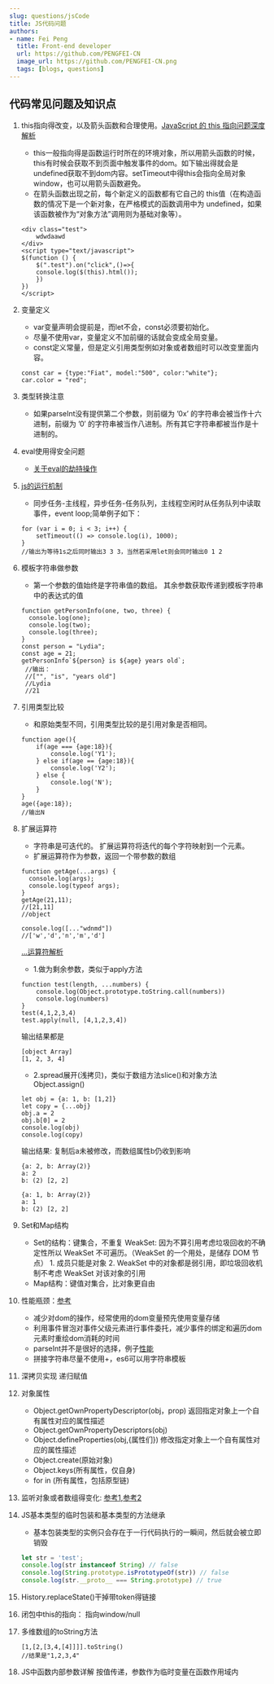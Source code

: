 ```yaml
---
slug: questions/jsCode
title: JS代码问题
authors:
- name: Fei Peng
  title: Front-end developer
  url: https://github.com/PENGFEI-CN
  image_url: https://github.com/PENGFEI-CN.png
  tags: [blogs, questions]
---
```


## 代码常见问题及知识点

1. this指向得改变，以及箭头函数和合理使用。[JavaScript 的 this 指向问题深度解析](https://segmentfault.com/a/1190000008400124)

   * this一般指向得是函数运行时所在的环境对象，所以用箭头函数的时候，this有时候会获取不到页面中触发事件的dom。如下输出得就会是undefined获取不到dom内容。setTimeout中得this会指向全局对象window，也可以用箭头函数避免。
   * 在箭头函数出现之前，每个新定义的函数都有它自己的 this值（在构造函数的情况下是一个新对象，在严格模式的函数调用中为 undefined，如果该函数被作为“对象方法”调用则为基础对象等）。

   ```-javascript
   <div class="test">
       wdwdaawd
   </div>
   <script type="text/javascript">
   $(function () {
       $(".test").on("click",()=>{
       console.log($(this).html());
       })
   })
   </script>
   ```

2. 变量定义

   * var变量声明会提前是，而let不会，const必须要初始化。
   * 尽量不使用var，变量定义不加前缀的话就会变成全局变量。
   * const定义常量，但是定义引用类型例如对象或者数组时可以改变里面内容。

   ```-javascript
   const car = {type:"Fiat", model:"500", color:"white"};
   car.color = "red";
   ```

3. 类型转换注意

    * 如果parseInt没有提供第二个参数，则前缀为 ’0x’ 的字符串会被当作十六进制，前缀为 ’0′ 的字符串被当作八进制。所有其它字符串都被当作是十进制的。

4. eval使用得安全问题

   * [关于eval的劫持操作](http://www.vuln.cn/8007)

5. [js的运行机制](http://www.ruanyifeng.com/blog/2014/10/event-loop.html)

   * 同步任务-主线程，异步任务-任务队列，主线程空闲时从任务队列中读取事件，event loop;简单例子如下：

    ```-JS
    for (var i = 0; i < 3; i++) {
        setTimeout(() => console.log(i), 1000);
    }
    //输出为等待1s之后同时输出3 3 3，当然若采用let则会同时输出0 1 2
    ```

6. 模板字符串做参数

   * 第一个参数的值始终是字符串值的数组。 其余参数获取传递到模板字符串中的表达式的值

    ```-javascript
    function getPersonInfo(one, two, three) {
      console.log(one);
      console.log(two);
      console.log(three);
    }
    const person = "Lydia";
    const age = 21;
    getPersonInfo`${person} is ${age} years old`;
     //输出：
     //["", "is", "years old"]
     //Lydia
     //21
    ```

7. 引用类型比较

   * 和原始类型不同，引用类型比较的是引用对象是否相同。

    ```-javascript
    function age(){
        if(age === {age:18}){
            console.log('Y1');
        } else if(age == {age:18}){
            console.log('Y2');
        } else {
            console.log('N');
        }
    }
    age({age:18});
    //输出N
    ```

8. 扩展运算符

   * 字符串是可迭代的。 扩展运算符将迭代的每个字符映射到一个元素。
   * 扩展运算符作为参数，返回一个带参数的数组

    ```-javascript
    function getAge(...args) {
      console.log(args);
      console.log(typeof args);
    }
    getAge(21,11);
    //[21,11]
    //object
    ```

    ```-javascript
    console.log([..."wdnmd"])
    //['w','d','n','m','d']
    ```
    
    [...运算符解析](https://developer.mozilla.org/zh-CN/docs/Web/JavaScript/Reference/Operators/Spread_syntax)
    * 1.做为剩余参数，类似于apply方法

    ```-javascript
    function test(length, ...numbers) {
        console.log(Object.prototype.toString.call(numbers))
        console.log(numbers)
    }
    test(4,1,2,3,4)
    test.apply(null, [4,1,2,3,4])
    ```
    输出结果都是
    ```
    [object Array]
    [1, 2, 3, 4]
    ```
    
    * 2.spread展开(浅拷贝)，类似于数组方法slice()和对象方法Object.assign()
    ```-javascript
    let obj = {a: 1, b: [1,2]}
    let copy = {...obj}
    obj.a = 2
    obj.b[0] = 2
    console.log(obj)
    console.log(copy)
    ```
    输出结果: 复制后a未被修改，而数组属性b仍收到影响
    ```
    {a: 2, b: Array(2)}
    a: 2
    b: (2) [2, 2]
    
    {a: 1, b: Array(2)}
    a: 1
    b: (2) [2, 2]
    ```

9. Set和Map结构

   * Set的结构：键集合，不重复
      WeakSet: 因为不算引用考虑垃圾回收的不确定性所以 WeakSet 不可遍历。（WeakSet 的一个用处，是储存 DOM 节点）
          1. 成员只能是对象
          2. WeakSet 中的对象都是弱引用，即垃圾回收机制不考虑 WeakSet 对该对象的引用
   * Map结构：键值对集合，比对象更自由

10. 性能瓶颈：[参考](https://juejin.im/post/5c6e064c51882562eb50fc18)

    * 减少对dom的操作，经常使用的dom变量预先使用变量存储
    * 利用事件冒泡对事件父级元素进行事件委托，减少事件的绑定和遍历dom元素时重绘dom消耗的时间
    * parseInt并不是很好的选择，例子[性能](https://jsperf.com/coercion-vs-casting/3)
    * 拼接字符串尽量不使用+，es6可以用字符串模板

11. 深拷贝实现 递归赋值

12. 对象属性

    * Object.getOwnPropertyDescriptor(obj，prop) 返回指定对象上一个自有属性对应的属性描述
    * Object.getOwnPropertyDescriptors(obj)
    * Object.defineProperties(obj,{属性们}) 修改指定对象上一个自有属性对应的属性描述
    * Object.create(原始对象)
    * Object.keys(所有属性，仅自身)
    * for in (所有属性，包括原型链)
13. 监听对象或者数组得变化: [参考1](https://www.cnblogs.com/yayaxuping/p/10951738.html),[参考2](https://www.jb51.net/article/162584.htm)
14. JS基本类型的临时包装和基本类型的方法继承
    * 基本包装类型的实例只会存在于一行代码执行的一瞬间，然后就会被立即销毁
    ```javascript
    let str = 'test';
    console.log(str instanceof String) // false
    console.log(String.prototype.isPrototypeOf(str)) // false
    console.log(str.__proto__ === String.prototype) // true
    ```
15. History.replaceState()干掉带token得链接
16. 闭包中this的指向： 指向window/null
17. 多维数组的toString方法
    ```-javascript
    [1,[2,[3,4,[4]]]].toString()
    //结果是"1,2,3,4"
    ```

18. JS中函数内部参数详解
    按值传递，参数作为临时变量在函数作用域内
